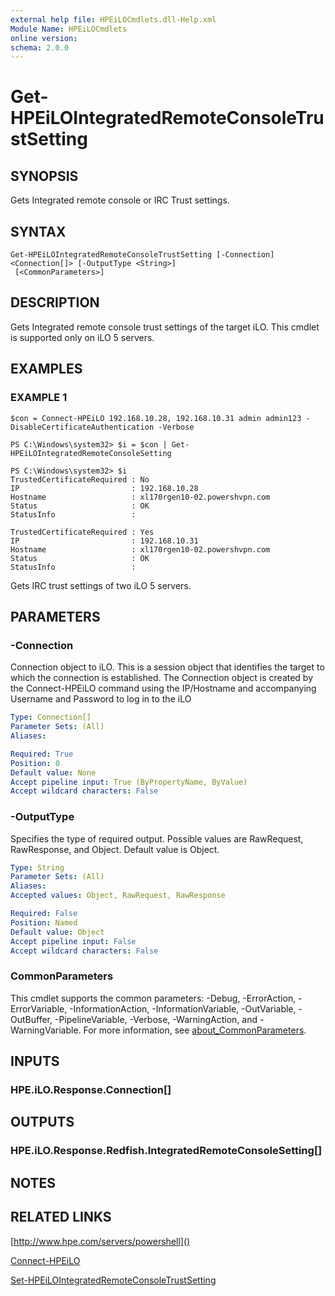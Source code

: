 ```yaml
---
external help file: HPEiLOCmdlets.dll-Help.xml
Module Name: HPEiLOCmdlets
online version:
schema: 2.0.0
---
```


# Get-HPEiLOIntegratedRemoteConsoleTrustSetting

## SYNOPSIS
Gets Integrated remote console or IRC Trust settings.

## SYNTAX

```
Get-HPEiLOIntegratedRemoteConsoleTrustSetting [-Connection] <Connection[]> [-OutputType <String>]
 [<CommonParameters>]
```

## DESCRIPTION
Gets Integrated remote console trust settings of the target iLO.
This cmdlet is supported only on iLO 5 servers.

## EXAMPLES

### EXAMPLE 1
```
$con = Connect-HPEiLO 192.168.10.28, 192.168.10.31 admin admin123 -DisableCertificateAuthentication -Verbose

PS C:\Windows\system32> $i = $con | Get-HPEiLOIntegratedRemoteConsoleSetting

PS C:\Windows\system32> $i
TrustedCertificateRequired : No
IP                         : 192.168.10.28
Hostname                   : xl170rgen10-02.powershvpn.com
Status                     : OK
StatusInfo                 : 

TrustedCertificateRequired : Yes
IP                         : 192.168.10.31
Hostname                   : xl170rgen10-02.powershvpn.com
Status                     : OK
StatusInfo                 :
```

Gets IRC trust settings of two iLO 5 servers.

## PARAMETERS

### -Connection
Connection object to iLO.
This is a session object that identifies the target to which the connection is established.
The Connection object is created by the Connect-HPEiLO command using the IP/Hostname and accompanying Username and Password to log in to the iLO

```yaml
Type: Connection[]
Parameter Sets: (All)
Aliases:

Required: True
Position: 0
Default value: None
Accept pipeline input: True (ByPropertyName, ByValue)
Accept wildcard characters: False
```

### -OutputType
Specifies the type of required output.
Possible values are RawRequest, RawResponse, and Object.
Default value is Object.

```yaml
Type: String
Parameter Sets: (All)
Aliases:
Accepted values: Object, RawRequest, RawResponse

Required: False
Position: Named
Default value: Object
Accept pipeline input: False
Accept wildcard characters: False
```

### CommonParameters
This cmdlet supports the common parameters: -Debug, -ErrorAction, -ErrorVariable, -InformationAction, -InformationVariable, -OutVariable, -OutBuffer, -PipelineVariable, -Verbose, -WarningAction, and -WarningVariable. For more information, see [about_CommonParameters](http://go.microsoft.com/fwlink/?LinkID=113216).

## INPUTS

### HPE.iLO.Response.Connection[]
## OUTPUTS

### HPE.iLO.Response.Redfish.IntegratedRemoteConsoleSetting[]
## NOTES

## RELATED LINKS

[http://www.hpe.com/servers/powershell]()

[Connect-HPEiLO]()

[Set-HPEiLOIntegratedRemoteConsoleTrustSetting]()

